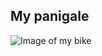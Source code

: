 ## My panigale
![Image of my bike](https://2yrh403fk8vd1hz9ro2n46dd-wpengine.netdna-ssl.com/wp-content/uploads/2019/11/2020-Ducati-Panigale-V2-review-supersport-superbike-motorcycle-5.jpg)
